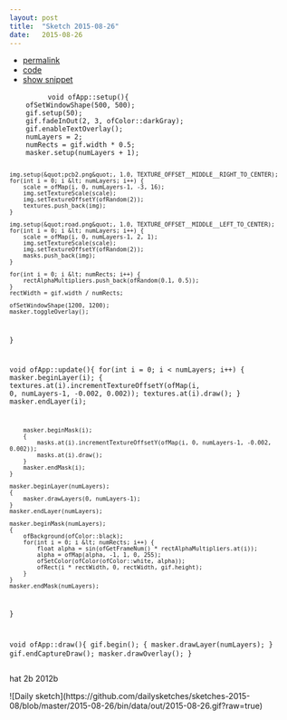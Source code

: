 ```yaml
---
layout: post
title:  "Sketch 2015-08-26"
date:   2015-08-26
---
```

<div class="code">
    <ul>
		<li><a href="{% post_url 2015-08-26-sketch %}">permalink</a></li>
		<li><a href="https://github.com/dailysketches/sketches-2015-08/tree/master/2015-08-26">code</a></li>
		<li><a href="#" class="snippet-button">show snippet</a></li>
	</ul>
    <pre class="snippet">
        <code class="cpp">void ofApp::setup(){
    ofSetWindowShape(500, 500);
    gif.setup(50);
    gif.fadeInOut(2, 3, ofColor::darkGray);
    gif.enableTextOverlay();
    numLayers = 2;
    numRects = gif.width * 0.5;
    masker.setup(numLayers + 1);
    
    img.setup(&quot;pcb2.png&quot;, 1.0, TEXTURE_OFFSET__MIDDLE__RIGHT_TO_CENTER);
    for(int i = 0; i &lt; numLayers; i++) {
        scale = ofMap(i, 0, numLayers-1, -3, 16);
        img.setTextureScale(scale);
        img.setTextureOffsetY(ofRandom(2));
        textures.push_back(img);
    }
    
    img.setup(&quot;road.png&quot;, 1.0, TEXTURE_OFFSET__MIDDLE__LEFT_TO_CENTER);
    for(int i = 0; i &lt; numLayers; i++) {
        scale = ofMap(i, 0, numLayers-1, 2, 1);
        img.setTextureScale(scale);
        img.setTextureOffsetY(ofRandom(2));
        masks.push_back(img);
    }

    for(int i = 0; i &lt; numRects; i++) {
        rectAlphaMultipliers.push_back(ofRandom(0.1, 0.5));
    }
    rectWidth = gif.width / numRects;
    
    ofSetWindowShape(1200, 1200);
    masker.toggleOverlay();
}

void ofApp::update(){
    for(int i = 0; i &lt; numLayers; i++) {
        masker.beginLayer(i);
        {
            textures.at(i).incrementTextureOffsetY(ofMap(i, 0, numLayers-1, -0.002, 0.002));
            textures.at(i).draw();
        }
        masker.endLayer(i);
        
        masker.beginMask(i);
        {
            masks.at(i).incrementTextureOffsetY(ofMap(i, 0, numLayers-1, -0.002, 0.002));
            masks.at(i).draw();
        }
        masker.endMask(i);
    }

    masker.beginLayer(numLayers);
    {
        masker.drawLayers(0, numLayers-1);
    }
    masker.endLayer(numLayers);

    masker.beginMask(numLayers);
    {
        ofBackground(ofColor::black);
        for(int i = 0; i &lt; numRects; i++) {
            float alpha = sin(ofGetFrameNum() * rectAlphaMultipliers.at(i));
            alpha = ofMap(alpha, -1, 1, 0, 255);
            ofSetColor(ofColor(ofColor::white, alpha));
            ofRect(i * rectWidth, 0, rectWidth, gif.height);
        }
    }
    masker.endMask(numLayers);
}

void ofApp::draw(){
    gif.begin();
    {
        masker.drawLayer(numLayers);
    }
    gif.endCaptureDraw();
    masker.drawOverlay();
}</code>
    </pre>
</div>
<p class="description">hat 2b 2012b</p>
![Daily sketch](https://github.com/dailysketches/sketches-2015-08/blob/master/2015-08-26/bin/data/out/2015-08-26.gif?raw=true)
